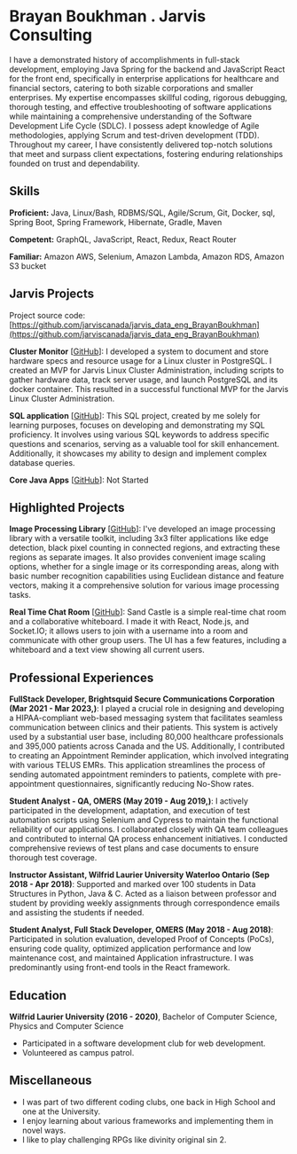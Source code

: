 # Brayan Boukhman . Jarvis Consulting

I have a demonstrated history of accomplishments in full-stack development, employing Java Spring for the backend and JavaScript React for the front end, specifically in enterprise applications for healthcare and financial sectors, catering to both sizable corporations and smaller enterprises. My expertise encompasses skillful coding, rigorous debugging, thorough testing, and effective troubleshooting of software applications while maintaining a comprehensive understanding of the Software Development Life Cycle (SDLC). I possess adept knowledge of Agile methodologies, applying Scrum and test-driven development (TDD). Throughout my career, I have consistently delivered top-notch solutions that meet and surpass client expectations, fostering enduring relationships founded on trust and dependability.

## Skills

**Proficient:** Java, Linux/Bash, RDBMS/SQL, Agile/Scrum, Git, Docker, sql, Spring Boot, Spring Framework, Hibernate, Gradle, Maven

**Competent:** GraphQL, JavaScript, React, Redux, React Router

**Familiar:** Amazon AWS, Selenium, Amazon Lambda, Amazon RDS, Amazon S3 bucket

## Jarvis Projects

Project source code: [https://github.com/jarviscanada/jarvis_data_eng_BrayanBoukhman](https://github.com/jarviscanada/jarvis_data_eng_BrayanBoukhman)


**Cluster Monitor** [[GitHub](https://github.com/jarviscanada/jarvis_data_eng_BrayanBoukhman/tree/master/linux_sql)]: I developed a system to document and store hardware specs and resource usage for a Linux cluster in PostgreSQL. I created an MVP for Jarvis Linux Cluster Administration, including scripts to gather hardware data, track server usage, and launch PostgreSQL and its docker container. This resulted in a successful functional MVP for the Jarvis Linux Cluster Administration.

**SQL application** [[GitHub](https://github.com/jarviscanada/jarvis_data_eng_BrayanBoukhman/tree/master/sql)]: This SQL project, created by me solely for learning purposes, focuses on developing and demonstrating my SQL proficiency. It involves using various SQL keywords to address specific questions and scenarios, serving as a valuable tool for skill enhancement. Additionally, it showcases my ability to design and implement complex database queries.

**Core Java Apps** [[GitHub](https://github.com/jarviscanada/jarvis_data_eng_BrayanBoukhman/tree/master/core_java)]: Not Started


## Highlighted Projects
**Image Processing Library** [[GitHub](https://github.com/bbrayan/Image_Processing_Library)]: I've developed an image processing library with a versatile toolkit, including 3x3 filter applications like edge detection, black pixel counting in connected regions, and extracting these regions as separate images. It also provides convenient image scaling options, whether for a single image or its corresponding areas, along with basic number recognition capabilities using Euclidean distance and feature vectors, making it a comprehensive solution for various image processing tasks.

**Real Time Chat Room** [[GitHub](https://github.com/bbrayan/Sand_Castle)]: Sand Castle is a simple real-time chat room and a collaborative whiteboard. I made it with React, Node.js, and Socket.IO; it allows users to join with a username into a room and communicate with other group users. The UI has a few features, including a whiteboard and a text view showing all current users.


## Professional Experiences

**FullStack Developer, Brightsquid Secure Communications Corporation (Mar 2021 - Mar 2023,)**: I played a crucial role in designing and developing a HIPAA-compliant web-based messaging system that facilitates seamless communication between clinics and their patients. This system is actively used by a substantial user base, including 80,000 healthcare professionals and 395,000 patients across Canada and the US. Additionally, I contributed to creating an Appointment Reminder application, which involved integrating with various TELUS EMRs. This application streamlines the process of sending automated appointment reminders to patients, complete with pre-appointment questionnaires, significantly reducing No-Show rates.

**Student Analyst - QA, OMERS (May 2019 - Aug 2019,)**: I actively participated in the development, adaptation, and execution of test automation scripts using Selenium and Cypress to maintain the functional reliability of our applications. I collaborated closely with QA team colleagues and contributed to internal QA process enhancement initiatives. I conducted comprehensive reviews of test plans and case documents to ensure thorough test coverage.

**Instructor Assistant, Wilfrid Laurier University Waterloo Ontario (Sep 2018 - Apr 2018)**: Supported and marked over 100 students in Data Structures in Python, Java & C. Acted as a liaison between professor and student by providing weekly assignments through correspondence emails and assisting the students if needed.

**Student Analyst, Full Stack Developer, OMERS (May 2018 - Aug 2018)**: Participated in solution evaluation, developed Proof of Concepts (PoCs), ensuring code quality, optimized application performance and low maintenance cost, and maintained Application infrastructure. I was predominantly using front-end tools in the React framework.


## Education
**Wilfrid Laurier University (2016 - 2020)**, Bachelor of Computer Science, Physics and Computer Science
- Participated in a software development club for web development.
- Volunteered as campus patrol.


## Miscellaneous
- I was part of two different coding clubs, one back in High School and one at the University.
- I enjoy learning about various frameworks and implementing them in novel ways.
- I like to play challenging RPGs like divinity original sin 2.